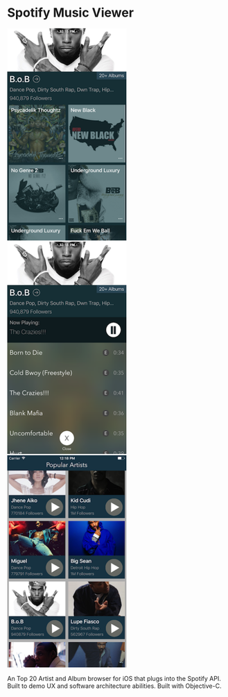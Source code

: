 # Spotify Music Viewer

<img src="Screenshots/artistView.png" width="275"/> <img src="Screenshots/albumView.png" width="275"/> <img src="Screenshots/allView.png" width="275"/>

An Top 20 Artist and Album browser for iOS that plugs into the Spotify API. Built to demo UX and software architecture abilities. Built with Objective-C.
